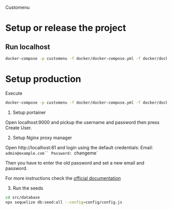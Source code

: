Customenu

# Setup or release the project

## Run localhost

```sh
docker-compose -p customenu -f docker/docker-compose.yml -f docker/docker-compose.dev.yml --env-file .env up 
```



# Setup production

Execute

```sh
docker-compose -p customenu -f docker/docker-compose.yml -f docker/docker-compose.prod.yml --env-file .env up 
```

1. Setup portainer

Open localhost:9000 and pickup the username and password then press Create User.

2. Setup Nginx proxy manager

Open http://localhost:81 and login using the default credentials:
Email:    `admin@example.com``
Password: `changeme`

Then you have to enter the old password and set a new email and password.

For more instructions check the [official documentation](https://nginxproxymanager.com/setup/#running-the-app)

3. Run the seeds

```sh
cd src/database
npx sequelize db:seed:all --config=config/config.js
```
